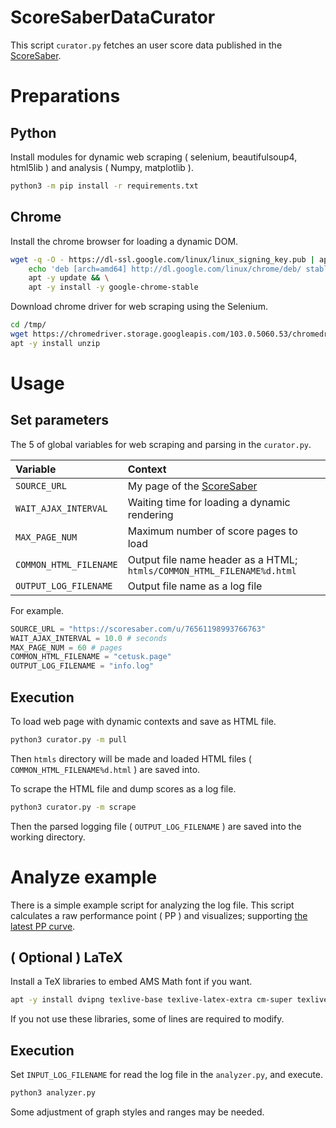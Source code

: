 # ScoreSaberDataCurator
This script `curator.py` fetches an user score data published in the [ScoreSaber](https://scoresaber.com/).

# Preparations

## Python
Install modules for dynamic web scraping ( selenium, beautifulsoup4, html5lib ) and analysis ( Numpy, matplotlib ).
```Bash
python3 -m pip install -r requirements.txt
```

## Chrome
Install the chrome browser for loading a dynamic DOM.
```Bash
wget -q -O - https://dl-ssl.google.com/linux/linux_signing_key.pub | apt-key add && \
    echo 'deb [arch=amd64] http://dl.google.com/linux/chrome/deb/ stable main' | tee /etc/apt/sources.list.d/google-chrome.list && \
    apt -y update && \
    apt -y install -y google-chrome-stable
```

Download chrome driver for web scraping using the Selenium.
```Bash
cd /tmp/
wget https://chromedriver.storage.googleapis.com/103.0.5060.53/chromedriver_linux64.zip
apt -y install unzip
```

# Usage

## Set parameters

The 5 of global variables for web scraping and parsing in the `curator.py`.

|Variable|Context|
|:-|:-|
|`SOURCE_URL`| My page of the [ScoreSaber](https://scoresaber.com/) |
|`WAIT_AJAX_INTERVAL`| Waiting time for loading a dynamic rendering |
|`MAX_PAGE_NUM`| Maximum number of score pages to load |
|`COMMON_HTML_FILENAME`| Output file name header as a HTML; `htmls/COMMON_HTML_FILENAME%d.html`|
|`OUTPUT_LOG_FILENAME`| Output file name as a log file |

For example.
```Python
SOURCE_URL = "https://scoresaber.com/u/76561198993766763"
WAIT_AJAX_INTERVAL = 10.0 # seconds
MAX_PAGE_NUM = 60 # pages
COMMON_HTML_FILENAME = "cetusk.page"
OUTPUT_LOG_FILENAME = "info.log"
```

## Execution

To load web page with dynamic contexts and save as HTML file.
```Bash
python3 curator.py -m pull
```
Then `htmls` directory will be made and loaded HTML files ( `COMMON_HTML_FILENAME%d.html` ) are saved into.

To scrape the HTML file and dump scores as a log file.
```Bash
python3 curator.py -m scrape
```
Then the parsed logging file ( `OUTPUT_LOG_FILENAME` ) are saved into the working directory.


# Analyze example

There is a simple example script for analyzing the log file. This script calculates a raw performance point ( PP ) and visualizes; supporting [the latest PP curve](https://www.patreon.com/posts/performance-34496939).

## ( Optional ) LaTeX

Install a TeX libraries to embed AMS Math font if you want.
```Bash
apt -y install dvipng texlive-base texlive-latex-extra cm-super texlive-lang-cjk texlive-fonts-recommended texlive-fonts-extra xdvik-ja
```
If you not use these libraries, some of lines are required to modify.

## Execution

Set `INPUT_LOG_FILENAME` for read the log file in the `analyzer.py`, and execute.
```Bash
python3 analyzer.py
```
Some adjustment of graph styles and ranges may be needed.